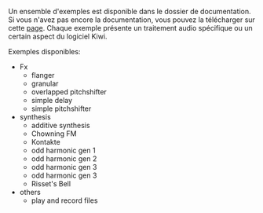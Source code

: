 Un ensemble d'exemples est disponible dans le dossier de documentation. Si vous n'avez pas encore la documentation, vous pouvez la télécharger sur cette [page](https://github.com/Musicoll/Kiwi/releases/latest). Chaque exemple présente un traitement audio spécifique ou un certain aspect du logiciel Kiwi.

Exemples disponibles:

- Fx  
  - flanger
  - granular
  - overlapped pitchshifter
  - simple delay
  - simple pitchshifter
- synthesis
  - additive synthesis
  - Chowning FM
  - Kontakte
  - odd harmonic gen 1
  - odd harmonic gen 2
  - odd harmonic gen 3
  - odd harmonic gen 3
  - Risset's Bell
- others
  - play and record files
